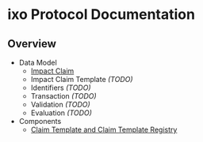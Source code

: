 # ixo Protocol Documentation

## Overview
* Data Model
  * [Impact Claim](./datamodels/Impact%20/Claim.md)
  * Impact Claim Template *(TODO)*
  * Identifiers *(TODO)*
  * Transaction *(TODO)*
  * Validation *(TODO)*
  * Evaluation *(TODO)*
* Components
  * [Claim Template and Claim Template Registry](./components/Claim%20Template%20and%20Claim%20Template%20Registry.md)
   